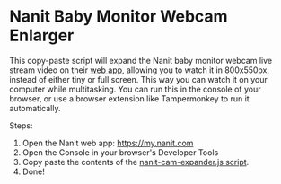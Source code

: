 # Nanit Baby Monitor Webcam Enlarger
This copy-paste script will expand the Nanit baby monitor webcam live stream video on their [web app](https://my.nanit.com), allowing you to watch it in 800x550px, instead of either tiny or full screen. This way you can watch it on your computer while multitasking.  You can run this in the console of your browser, or use a browser extension like Tampermonkey to run it automatically.

Steps:
1. Open the Nanit web app: https://my.nanit.com
2. Open the Console in your browser's Developer Tools
3. Copy paste the contents of the [nanit-cam-expander.js script](nanit-cam-expander.js).
4. Done!